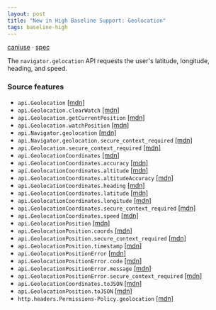 ```yaml
---
layout: post
title: "New in High Baseline Support: Geolocation"
tags: baseline-high
---
```


[caniuse](https://caniuse.com/?search=geolocation) · [spec](https://w3c.github.io/geolocation/)

The `navigator.gelocation` API requests the user's latitude, longitude, heading, and speed.

### Source features

- ``api.Geolocation`` [[mdn]](https://https://developer.mozilla.org/en-US/search?q=api.Geolocation)
- ``api.Geolocation.clearWatch`` [[mdn]](https://https://developer.mozilla.org/en-US/search?q=api.Geolocation.clearWatch)
- ``api.Geolocation.getCurrentPosition`` [[mdn]](https://https://developer.mozilla.org/en-US/search?q=api.Geolocation.getCurrentPosition)
- ``api.Geolocation.watchPosition`` [[mdn]](https://https://developer.mozilla.org/en-US/search?q=api.Geolocation.watchPosition)
- ``api.Navigator.geolocation`` [[mdn]](https://https://developer.mozilla.org/en-US/search?q=api.Navigator.geolocation)
- ``api.Navigator.geolocation.secure_context_required`` [[mdn]](https://https://developer.mozilla.org/en-US/search?q=api.Navigator.geolocation.secure_context_required)
- ``api.Geolocation.secure_context_required`` [[mdn]](https://https://developer.mozilla.org/en-US/search?q=api.Geolocation.secure_context_required)
- ``api.GeolocationCoordinates`` [[mdn]](https://https://developer.mozilla.org/en-US/search?q=api.GeolocationCoordinates)
- ``api.GeolocationCoordinates.accuracy`` [[mdn]](https://https://developer.mozilla.org/en-US/search?q=api.GeolocationCoordinates.accuracy)
- ``api.GeolocationCoordinates.altitude`` [[mdn]](https://https://developer.mozilla.org/en-US/search?q=api.GeolocationCoordinates.altitude)
- ``api.GeolocationCoordinates.altitudeAccuracy`` [[mdn]](https://https://developer.mozilla.org/en-US/search?q=api.GeolocationCoordinates.altitudeAccuracy)
- ``api.GeolocationCoordinates.heading`` [[mdn]](https://https://developer.mozilla.org/en-US/search?q=api.GeolocationCoordinates.heading)
- ``api.GeolocationCoordinates.latitude`` [[mdn]](https://https://developer.mozilla.org/en-US/search?q=api.GeolocationCoordinates.latitude)
- ``api.GeolocationCoordinates.longitude`` [[mdn]](https://https://developer.mozilla.org/en-US/search?q=api.GeolocationCoordinates.longitude)
- ``api.GeolocationCoordinates.secure_context_required`` [[mdn]](https://https://developer.mozilla.org/en-US/search?q=api.GeolocationCoordinates.secure_context_required)
- ``api.GeolocationCoordinates.speed`` [[mdn]](https://https://developer.mozilla.org/en-US/search?q=api.GeolocationCoordinates.speed)
- ``api.GeolocationPosition`` [[mdn]](https://https://developer.mozilla.org/en-US/search?q=api.GeolocationPosition)
- ``api.GeolocationPosition.coords`` [[mdn]](https://https://developer.mozilla.org/en-US/search?q=api.GeolocationPosition.coords)
- ``api.GeolocationPosition.secure_context_required`` [[mdn]](https://https://developer.mozilla.org/en-US/search?q=api.GeolocationPosition.secure_context_required)
- ``api.GeolocationPosition.timestamp`` [[mdn]](https://https://developer.mozilla.org/en-US/search?q=api.GeolocationPosition.timestamp)
- ``api.GeolocationPositionError`` [[mdn]](https://https://developer.mozilla.org/en-US/search?q=api.GeolocationPositionError)
- ``api.GeolocationPositionError.code`` [[mdn]](https://https://developer.mozilla.org/en-US/search?q=api.GeolocationPositionError.code)
- ``api.GeolocationPositionError.message`` [[mdn]](https://https://developer.mozilla.org/en-US/search?q=api.GeolocationPositionError.message)
- ``api.GeolocationPositionError.secure_context_required`` [[mdn]](https://https://developer.mozilla.org/en-US/search?q=api.GeolocationPositionError.secure_context_required)
- ``api.GeolocationCoordinates.toJSON`` [[mdn]](https://https://developer.mozilla.org/en-US/search?q=api.GeolocationCoordinates.toJSON)
- ``api.GeolocationPosition.toJSON`` [[mdn]](https://https://developer.mozilla.org/en-US/search?q=api.GeolocationPosition.toJSON)
- ``http.headers.Permissions-Policy.geolocation`` [[mdn]](https://https://developer.mozilla.org/en-US/search?q=http.headers.Permissions-Policy.geolocation)
